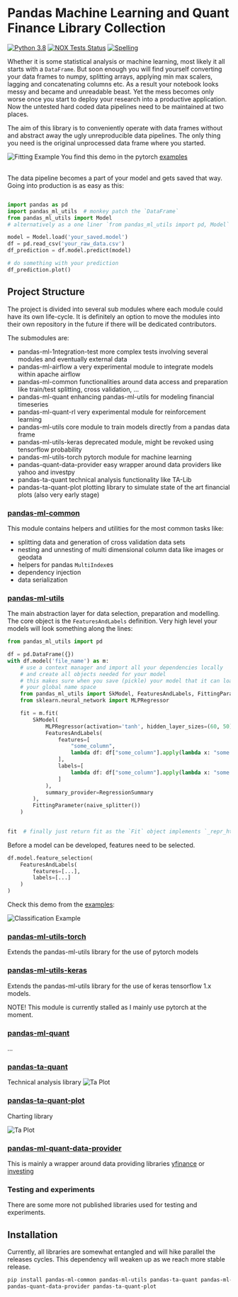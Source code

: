 # Pandas Machine Learning and Quant Finance Library Collection

[![Python
3.8](https://img.shields.io/badge/python-3.8-blue.svg)](https://www.python.org/downloads/release/python-360/)
[![NOX Tests Status](https://github.com/KIC/pandas-ml-quant/workflows/NOX-Tests/badge.svg)](https://github.com/KIC/pandas-ml-quant/actions)
[![Spelling](https://github.com/KIC/pandas-ml-quant/workflows/spellcheck/badge.svg)](https://github.com/KIC/pandas-ml-quant/actions)

Whether it is some statistical analysis or machine learning, most likely it all starts with a `DataFrame`.
But soon enough you will find yourself converting your data frames to numpy, splitting arrays, applying min
max scalers, lagging and concatenating columns etc. As a result your notebook looks messy and became and 
unreadable beast. Yet the mess becomes only worse once you start to deploy your research into a productive
application. Now the untested hard coded data pipelines need to be maintained at two places. 

The aim of this library is to conveniently operate with data frames without and abstract away the ugly unreproducible
data pipelines. The only thing you need is the original unprocessed data frame where you started.

![Fitting Example](.readme/videos/probabilistic-model-fit.gif)
You find this demo in the pytorch [examples](./pandas-ml-utils-torch/examles/)<br><br>

The data pipeline becomes a part of your model and gets saved that way. Going into production is as easy as this:

```python

import pandas as pd
import pandas_ml_utils  # monkey patch the `DataFrame`
from pandas_ml_utils import Model
# alternatively as a one liner `from pandas_ml_utils import pd, Model` 

model = Model.load('your_saved.model')
df = pd.read_csv('your_raw_data.csv')
df_prediction = df.model.predict(model)

# do something with your prediction
df_prediction.plot()
``` 

## Project Structure
The project is divided into several sub modules where each module could have its own life-cycle. It is definitely an
option to move the modules into their own repository in the future if there will be dedicated contributors.

The submodules are:
 * pandas-ml-1ntegration-test  more complex tests involving several modules and eventually external data
 * pandas-ml-airflow  a very experimental module to integrate models within apache airflow 
 * pandas-ml-common  functionalities around data access and preparation like train/test splitting, cross validation, ...   
 * pandas-ml-quant  enhancing pandas-ml-utils for modeling financial timeseries
 * pandas-ml-quant-rl  very experimental module for reinforcement learning
 * pandas-ml-utils  core module to train models directly from a pandas data frame
 * pandas-ml-utils-keras  deprecated module, might be revoked using tensorflow probability
 * pandas-ml-utils-torch  pytorch module for machine learning
 * pandas-quant-data-provider  easy wrapper around data providers like yahoo and investpy
 * pandas-ta-quant  technical analysis functionality like TA-Lib
 * pandas-ta-quant-plot  plotting library to simulate state of the art financial plots (also very early stage) 

### [pandas-ml-common](pandas-ml-common/Readme.md)
This module contains helpers and utilities for the most common tasks like:
* splitting data and generation of cross validation data sets
* nesting and unnesting of multi dimensional column data like images or geodata
* helpers for pandas `MultiIndex`es 
* dependency injection
* data serialization 

### [pandas-ml-utils](pandas-ml-utils/Readme.md)
The main abstraction layer for data selection, preparation and modelling. The core object is the `FeaturesAndLabels` 
definition. Very high level your models will look something along the lines:

```python
from pandas_ml_utils import pd

df = pd.DataFrame({})
with df.model('file_name') as m:
    # use a context manager and import all your dependencies locally 
    # and create all objects needed for your model
    # this makes sure when you save (pickle) your model that it can load conveniently without polluting
    # your global name space   
    from pandas_ml_utils import SkModel, FeaturesAndLabels, FittingParameter, RegressionSummary, naive_splitter
    from sklearn.neural_network import MLPRegressor

    fit = m.fit(
        SkModel(
            MLPRegressor(activation='tanh', hidden_layer_sizes=(60, 50), random_state=42, max_iter=2),
            FeaturesAndLabels(
                features=[
                    "some_column",
                    lambda df: df["some_column"].apply(lambda x: "some calculation"),
                ],
                labels=[
                    lambda df: df["some_column"].apply(lambda x: "some calculation")
                ]
            ),
            summary_provider=RegressionSummary
        ),
        FittingParameter(naive_splitter())
    )

 
fit  # finally just return fit as the `Fit` object implements `_repr_html_()` which renders a nice report
```

Before a model can be developed, features need to be selected. 
```python
df.model.feature_selection(
    FeaturesAndLabels(
        features=[...],
        labels=[...]
    )
)
```

Check this demo from the [examples](./pandas-ml-utils/examles/):

![Classification Example](.readme/images/classification.png)

### [pandas-ml-utils-torch](pandas-ml-utils-torch/Readme.md)
Extends the pandas-ml-utils library for the use of pytorch models

### [pandas-ml-utils-keras](pandas-ml-utils-keras/Readme.md)
Extends the pandas-ml-utils library for the use of keras tensorflow 1.x models. 

NOTE! This module is currently stalled as I mainly use pytorch at the moment.  

### [pandas-ml-quant](pandas-ml-quant/Readme.md) 
...

### [pandas-ta-quant](pandas-ta-quant/Readme.md) 
Technical analysis library
![Ta Plot](./.readme/images/multi_index.png)

### [pandas-ta-quant-plot](pandas-ta-quant-plot/Readme.md) 
Charting library

![Ta Plot](./.readme/videos/ta_plot.gif)
 
### [pandas-ml-quant-data-provider](pandas-quant-data-provider/Readme.md) 
This is mainly a wrapper around data providing libraries [yfinance](https://github.com/ranaroussi/yfinance) 
or [investing](https://github.com/alvarobartt/investpy)

### Testing and experiments
There are some more not published libraries used for testing and experiments.
  
## Installation
Currently, all libraries are somewhat entangled and will hike parallel the releases cycles. This dependency will weaken up
as we reach more stable release. 

```bash
pip install pandas-ml-common pandas-ml-utils pandas-ta-quant pandas-ml-quant \
pandas-quant-data-provider pandas-ta-quant-plot
```

